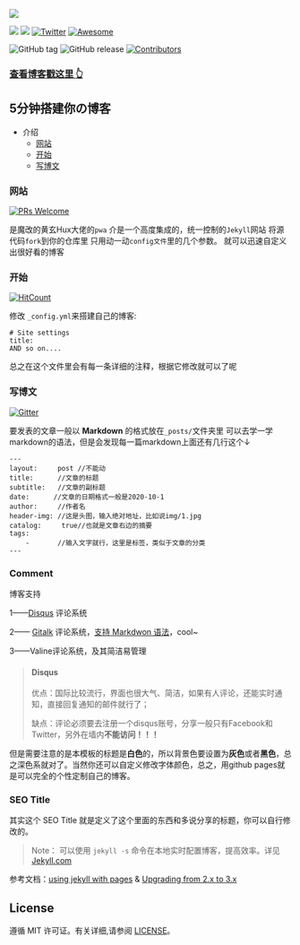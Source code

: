 
![](https://raw.githubusercontent.com/lianyiming/lianyiming.github.io/master/img/readme-home.png)

[![](https://img.shields.io/github/stars/lianyiming/lianyiming.github.io.svg?style=social&label=Star)](https://github.com/lianyiming/lianyiming.github.io)
[![](https://img.shields.io/github/forks/lianyiming/lianyiming.github.io.svg?style=social&label=Fork)](https://github.com/lianyiming/lianyiming.github.io)
[![Twitter](https://img.shields.io/twitter/follow/lianyiming2006.svg?style=social&label=Follow)](https://twitter.com/lianyiming2006)
 [![Awesome](https://camo.githubusercontent.com/1997c7e760b163a61aba3a2c98f21be8c524be29/68747470733a2f2f617765736f6d652e72652f62616467652e737667)](https://awesome.re/)

![GitHub tag](https://img.shields.io/github/tag/meteor/meteor.svg)
![GitHub release](https://img.shields.io/github/release/facebook/react.svg) 
[![Contributors](https://camo.githubusercontent.com/b3541883c2eedc105a496d16712ccd91baad275a/68747470733a2f2f62616467656e2e6e65742f6769746875622f636f6e7472696275746f72732f616e7562686176737269766173746176612f617765736f6d652d75692d636f6d706f6e656e742d6c696272617279)](https://github.com/LianYiMing/lianyiming.github.io/graphs/contributors)




### [查看博客戳这里 👆](https://www.lianyiming.com)



## 5分钟搭建你の博客

* 介绍
	* [网站](#网站)
	* [开始](#开始)
	* [写博文](#写博文)



### 网站
[![PRs Welcome](https://img.shields.io/badge/PRs-welcome-brightgreen.svg?style=flat-square)](http://makeapullrequest.com)

是魔改的黄玄Hux大佬的`pwa`
介是一个高度集成的，统一控制的`Jekyll`网站
将源代码`fork`到你的仓库里
只用动一动`config文件`里的几个参数。
就可以迅速自定义出很好看的博客


### 开始
[![HitCount](http://hits.dwyl.com/lianyiming/lianyiminggithubio.svg)](http://hits.dwyl.com/lianyiming/lianyiminggithubio)

修改 `_config.yml`来搭建自己的博客:

```less
# Site settings
title:
AND so on....
```
总之在这个文件里会有每一条详细的注释，根据它修改就可以了呢
### 写博文
 [![Gitter](https://img.shields.io/gitter/room/lianyiming-github-io/main.svg)](https://gitter.im/lianyiming-github-io/community)

要发表的文章一般以 **Markdown** 的格式放在`_posts/`文件夹里
可以去学一学markdown的语法，但是会发现每一篇markdown上面还有几行这个↓

```
---
layout:     post //不能动
title:      //文章的标题
subtitle:   //文章的副标题
date:      //文章的日期格式一般是2020-10-1
author:     //作者名
header-img: //这是头图，输入绝对地址，比如说img/1.jpg
catalog: 	 true//也就是文章右边的摘要
tags:
    -       //输入文字就行，这里是标签，类似于文章的分类
---

```

### Comment

博客支持

1——[Disqus](http://disqus.com) 评论系统

2—— [Gitalk](https://gitalk.github.io/) 评论系统，[支持 Markdwon 语法](https://guides.github.com/features/mastering-markdown/)，cool~

3——Valine评论系统，及其简洁易管理

> #### Disqus
>
> 优点：国际比较流行，界面也很大气、简洁，如果有人评论，还能实时通知，直接回复通知的邮件就行了；
>
> 缺点：评论必须要去注册一个disqus账号，分享一般只有Facebook和Twitter，另外在墙内**不能访问！！！**


但是需要注意的是本模板的标题是**白色**的，所以背景色要设置为**灰色**或者**黑色**，总之深色系就对了。当然你还可以自定义修改字体颜色，总之，用github pages就是可以完全的个性定制自己的博客。

### SEO Title

其实这个 SEO Title 就是定义了<head><title>标题</title></head>这个里面的东西和多说分享的标题，你可以自行修改的。

> Note：
> 可以使用 `jekyll -s` 命令在本地实时配置博客，提高效率。详见 [Jekyll.com](http://jekyllcn.com/)

参考文档：[using jekyll with pages](https://help.github.com/articles/using-jekyll-with-pages/) & [Upgrading from 2.x to 3.x](http://jekyllrb.com/docs/upgrading/2-to-3/)

## License

遵循 MIT 许可证。有关详细,请参阅 [LICENSE](https://github.com/lianyiming/lianyiming.github.io/blob/master/LICENSE)。

